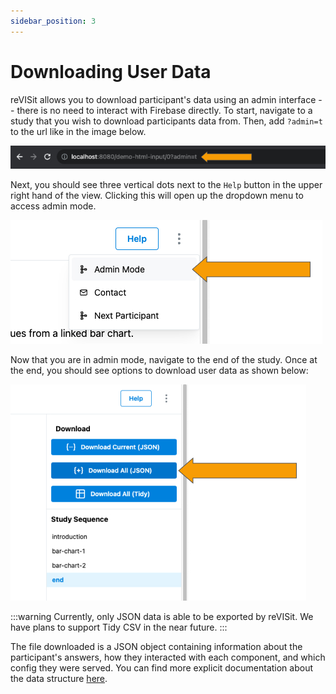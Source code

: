 ```yaml
---
sidebar_position: 3
---
```


# Downloading User Data

reVISit allows you to download participant's data using an admin interface -- there is no need to interact with Firebase directly. To start, navigate to a study that you wish to download participants data from. Then, add `?admin=t` to the url like in the image below.


<!-- <img src="{{ path }}userdata_step1.jpg" alt="Console" style="border: 2px solid black; border-radius: 5px;"> -->
![Download User Data Step 1](./img/userdata_step1.jpg)

Next, you should see three vertical dots next to the `Help` button in the upper right hand of the view. Clicking this will open up the dropdown menu to access admin mode.

![Download User Data Step 2](./img/userdata_step2.jpg)

Now that you are in admin mode, navigate to the end of the study. Once at the end, you should see options to download user data as shown below:

![Download User Data Step 3](./img/userdata_step3.jpg)

:::warning
Currently, only JSON data is able to be exported by reVISit. We have plans to support Tidy CSV in the near future. 
:::

The file downloaded is a JSON object containing information about the participant's answers, how they interacted with each component, and which config they were served. You can find more explicit documentation about the data structure [here](../typedoc/interfaces/ParticipantData).